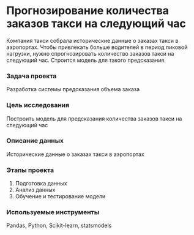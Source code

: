 # Прогнозирование количества заказов такси на следующий час
Компания такси собрала исторические данные о заказах такси в аэропортах. 
Чтобы привлекать больше водителей в период пиковой нагрузки, нужно спрогнозировать количество заказов такси на следующий час.
Строится модель для такого предсказания.

### Задача проекта
Разработка системы предсказания объема заказа

### Цель исследования
Построить модель для предсказания количества заказов такси на следующий час
    
### Описание данных
Исторические данные о заказах такси в аэропортах

### Этапы проекта
1. Подготовка данных
2. Анализ данных
3. Обучение и тестирование модели

### Используемые инструменты
Pandas, Python, Scikit-learn, statsmodels
